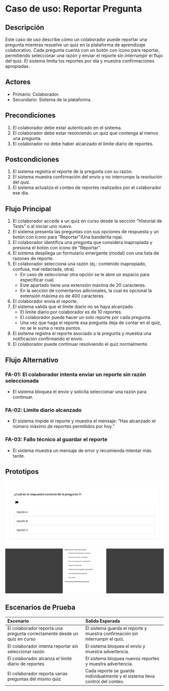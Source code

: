 # Caso de uso: Reportar Pregunta

## Descripción
Este caso de uso describe cómo un colaborador puede reportar una pregunta mientras resuelve un quiz en la plataforma de aprendizaje colaborativo. Cada pregunta cuenta con un botón con ícono para reportar, permitiendo seleccionar una razón y enviar el reporte sin interrumpir el flujo del quiz. El sistema limita los reportes por día y muestra confirmaciones apropiadas.

## Actores
- Primario: Colaborador.
- Secundario: Sistema de la plataforma.

## Precondiciones

1. El colaborador debe estar autenticado en el sistema.
2. El colaborador debe estar resolviendo un quiz que contenga al menos una pregunta.
3. El colaborador no debe haber alcanzado el límite diario de reportes.


## Postcondiciones
1. El sistema registra el reporte de la pregunta con su razón.
2. El sistema muestra confirmación del envío y no interrumpe la resolución del quiz.
3. El sistema actualiza el conteo de reportes realizados por el colaborador ese día.

## Flujo Principal

1. El colaborador accede a un quiz en curso desde la sección “Historial de Tests” o al iniciar uno nuevo.
2. El sistema presenta las preguntas con sus opciones de respuesta y un botón con ícono para "Reportar"(Una banderita roja).
3. El colaborador identifica una pregunta que considera inapropiada y presiona el botón con ícono de "Reportar".
4. El sistema despliega un formulario emergente (modal) con una lista de razones de reporte.
5. El colaborador selecciona una razón (ej.: contenido inapropiado, confusa, mal redactada, otra).
    - En caso de seleccionar otra opción se le abre un espacio para especificar cual.
    - Este apartado tiene una extensión máxima de 20 caracteres.
    - En la sección de comentarios adicionales, la cual es opcional la extensión máxima es de 400 caracteres. 
6. El colaborador envía el reporte.
7. El sistema valida que el límite diario no se haya alcanzado.
    - El límite diario por colaborador es de 10 reportes.
    - El colaborador puede hacer un solo reporte por cada pregunta. 
    - Una vez que haga el reporte esa pregunta deja de contar en el quiz, no se le suma o resta puntos. 
8. El sistema registra el reporte asociado a la pregunta y muestra una notificación confirmando el envío.
9. El colaborador puede continuar resolviendo el quiz normalmente.

## Flujo Alternativo
### FA-01: El colaborador intenta enviar un reporte sin razón seleccionada
- El sistema bloquea el envío y solicita seleccionar una razón para continuar.

### FA-02: Límite diario alcanzado
- El sistema impide el reporte y muestra el mensaje:
    “Has alcanzado el número máximo de reportes permitidos por hoy.”
### FA-03: Fallo técnico al guardar el reporte
- El sistema muestra un mensaje de error y recomienda intentar más tarde.

## Prototipos
![Prototipo reportar preguntas](imagenes/Prototipo-1-Reporte.jpg)
![Prototipo reportar preguntas](imagenes/formulario-reportar.jpg)

## Escenarios de Prueba
| Escenario | Salida Esperada |
|:----------|:----------------|
|El colaborador reporta una pregunta correctamente desde un quiz en curso |  El sistema guarda el reporte y muestra confirmación sin interrumpir el quiz.
|El colaborador intenta reportar sin seleccionar razón | El sistema bloquea el envío y muestra advertencia. 
| El colaborador alcanza el límite diario de reportes | El sistema bloquea nuevos reportes y muestra advertencia.
| El colaborador reporta varias preguntas del mismo quiz | Cada reporte se guarda individualmente y el sistema lleva control del conteo.